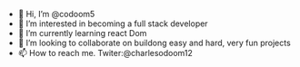 - 👋 Hi, I’m @codoom5
- 👀 I’m interested in becoming a full stack developer
- 🌱 I’m currently learning react Dom
- 💞️ I’m looking to collaborate on buildong easy and hard, very fun projects
- 📫 How to reach me. Twiter:@charlesodoom12 

<!---
codoom5/codoom5 is a ✨ special ✨ repository because its `README.md` (this file) appears on your GitHub profile.
You can click the Preview link to take a look at your changes.
--->
